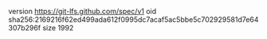 version https://git-lfs.github.com/spec/v1
oid sha256:2169216f62ed499ada612f0995dc7acaf5ac5bbe5c702929581d7e64307b296f
size 1992
